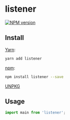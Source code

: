 # listener

[![NPM version](https://img.shields.io/npm/v/listener.svg)](https://www.npmjs.com/package/listener)

## Install

[Yarn](https://yarnpkg.com/package/listener):

```sh
yarn add listener
```

[npm](https://www.npmjs.com/package/listener):

```sh
npm install listener --save
```

[UNPKG](https://unpkg.com/browse/listener/)

## Usage

```ts
import main from 'listener';
```

